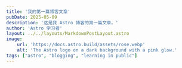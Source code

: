 ```yaml
---
title: '我的第一篇博客文章'
pubDate: 2025-05-09
description: '这是我 Astro 博客的第一篇文章。'
author: 'Astro 学习者'
layout: ../../layouts/MarkdownPostLayout.astro
image:
    url: 'https://docs.astro.build/assets/rose.webp'
    alt: 'The Astro logo on a dark background with a pink glow.'
tags: ["astro", "blogging", "learning in public"]
---
```


